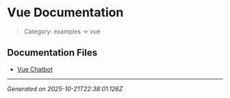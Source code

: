 # Vue Documentation

> Category: examples → vue

## Documentation Files

- [Vue Chatbot](./chatbot.md)


---

*Generated on 2025-10-21T22:38:01.126Z*
